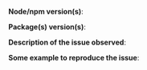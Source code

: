 **Node/npm version(s)**:

**Package(s) version(s)**:

**Description of the issue observed**:

**Some example to reproduce the issue**: